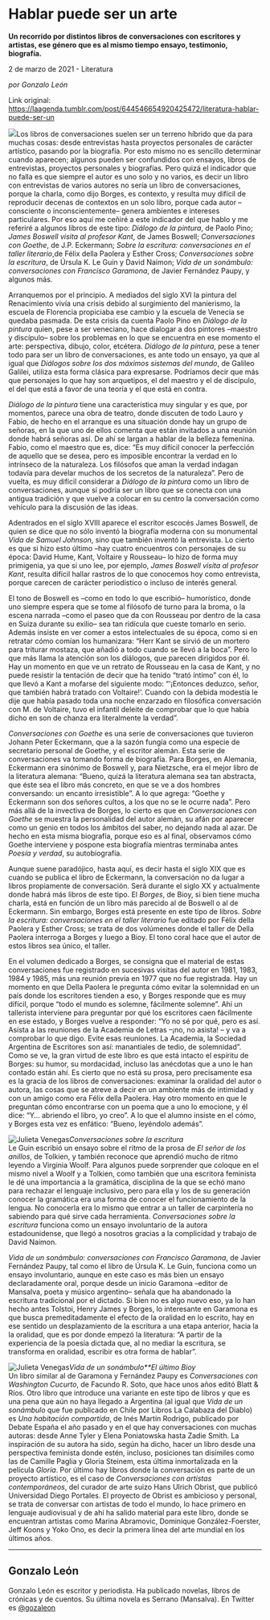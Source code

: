 # Hablar puede ser un arte

**Un recorrido por distintos libros de conversaciones con escritores y artistas, ese género que es al mismo tiempo ensayo, testimonio, biografía.**

2 de marzo de 2021 - Literatura

_por Gonzalo León_

Link original: https://laagenda.tumblr.com/post/644546654920425472/literatura-hablar-puede-ser-un

![](https://64.media.tumblr.com/121c6e3cf3e35bf892e850abb1ce69d7/bce40b74d06959a7-62/s500x750/9d2435f72ce17cc00e9bc045a6f5539deaadc7f6.jpg)Los libros de conversaciones suelen
ser un terreno híbrido que da para muchas cosas: desde entrevistas hasta
proyectos personales de carácter artístico, pasando por la biografía. Por esto
mismo no es sencillo determinar cuando aparecen; algunos pueden ser confundidos
con ensayos, libros de entrevistas, proyectos personales y biografías. Pero
quizá el indicador que no falla es que siempre el autor es uno solo y no
varios, es decir un libro con entrevistas de varios autores no sería un libro
de conversaciones, porque la charla, como dijo Borges, es contexto, y resulta
muy difícil de reproducir decenas de contextos en un solo libro, porque cada
autor –consciente o inconscientemente– genera ambientes e intereses particulares.
Por eso aquí me ceñiré a este indicador del que hablo y me referiré a algunos
libros de este tipo: *Diálogo de la
pintura*, de Paolo Pino; *James Boswell
visita al profesor Kant*, de James Boswell; *Conversaciones con Goethe*, de J.P. Eckermann; *Sobre la escritura: conversaciones en el taller literario*,de Félix della Paolera y Esther Cross; *Conversaciones sobre la escritura*, de
Úrsula K. Le Guin y David Naimon; *Vida de
un sonámbulo: conversaciones con Francisco Garamona*, de Javier Fernández
Paupy, y algunos más.

Arranquemos
por el principio. A mediados del siglo XVI la pintura del Renacimiento vivía
una crisis debido al surgimiento del manierismo, la escuela de Florencia
propiciaba ese cambio y la escuela de Venecia se quedaba pasmada. De esta
crisis da cuenta Paolo Pino en *Diálogo de
la pintura* quien, pese a ser veneciano, hace dialogar a dos pintores
–maestro y discípulo– sobre los problemas en lo que se encuentra en ese momento
el arte: perspectiva, dibujo, color, etcétera. *Diálogo de la pintura*, pese a tener todo para ser un libro de
conversaciones, es ante todo un ensayo, ya que al igual que *Diálogos sobre los dos máximos sistemas del
mundo*, de Galileo Galilei, utiliza esta forma clásica para expresarse.
Podríamos decir que más que personajes lo que hay son arquetipos, el del
maestro y el de discípulo, el del que está a favor de una teoría y el que está
en contra.

*Diálogo de la pintura* tiene una
característica muy singular y es que, por momentos, parece una obra de teatro,
donde discuten de todo Lauro y Fabio, de hecho en el arranque es una situación
donde hay un grupo de señoras, en la que uno de ellos comenta que están
invitados a una reunión donde habrá señoras así. De ahí se largan a hablar de
la belleza femenina. Fabio, como el maestro que es, dice: “Es muy difícil
conocer la perfección de aquello que se desea, pero es imposible encontrar la
verdad en lo intrínseco de la naturaleza. Los filósofos que aman la verdad
indagan todavía para develar muchos de los secretos de la naturaleza”. Pero de
vuelta, es muy difícil considerar a *Diálogo
de la pintura* como un libro de conversaciones, aunque sí podría ser un
libro que se conecta con una antigua tradición y que vuelve a colocar en su
centro la conversación como vehículo para la discusión de las ideas.

Adentrados en el siglo
XVIII aparece el escritor escocés James Boswell, de quien se dice que no sólo
inventó la biografía moderna con su monumental *Vida de Samuel Johnson*, sino que también inventó la entrevista. Lo
cierto es que si hizo esto último –hay cuatro encuentros con personajes de su
época: David Hume, Kant, Voltaire y Rousseau– lo hizo de forma muy primigenia,
ya que si uno lee, por ejemplo, *James
Boswell visita al profesor Kant*, resulta difícil hallar rastros de lo que
conocemos hoy como entrevista, porque carecen de carácter periodístico o
incluso de interés general.

El tono de Boswell es
–como en todo lo que escribió– humorístico, donde uno siempre espera que se
tome al filósofo de turno para la broma, o la escena narrada –como el paseo que
da con Rousseau por dentro de la casa en Suiza durante su exilio– sea tan
ridícula que cueste tomarlo en serio. Además insiste en ver comer a estos
intelectuales de su época, como si en retratar cómo comían los humanizara:
“Herr Kant se sirvió de un mortero para triturar mostaza, que añadió a todo
cuando se llevó a la boca”. Pero lo que más llama la atención son los diálogos,
que parecen dirigidos por él. Hay un momento en que ve un retrato de Rousseau
en la casa de Kant, y no puede resistir la tentación de decir que ha tenido
“trató íntimo” con él, lo que llevó a Kant a mofarse del siguiente modo:
“’¡Entonces deduzco, señor, que también habrá tratado con Voltaire!’. Cuando
con la debida modestia le dije que había pasado toda una noche enzarzado en
filosófica conversación con M. de Voltaire, tuvo el infantil deleite de
comprobar que lo que había dicho en son de chanza era literalmente la verdad”.

*Conversaciones con Goethe* es una serie
de conversaciones que tuvieron Johann Peter Eckermann, que a la sazón fungía
como una especie de secretario personal de Goethe, y el escritor alemán. Esta
serie de conversaciones va tomando forma de biografía. Para Borges, en Alemania,
Eckermann era sinónimo de Boswell y, para Nietzsche, era el mejor libro de la
literatura alemana: “Bueno, quizá la literatura alemana sea tan abstracta, que
éste sea el libro más concreto, en que se ve a dos hombres conversando: un
encanto irresistible”. A lo que agrega: “Goethe y Eckermann son dos señores
cultos, a los que no se le ocurre nada”. Pero más allá de la invectiva de
Borges, lo cierto es que en *Conversaciones
con Goethe* se muestra la personalidad del autor alemán, su afán por
aparecer como un genio en todos los ámbitos del saber, no dejando nada al azar.
De hecho en esta misma biografía, porque eso es al final, observamos cómo
Goethe interviene y pospone esta biografía mientras terminaba antes *Poesía y verdad*, su autobiografía.

Aunque
suene paradójico, hasta aquí, es decir hasta el siglo XIX que es cuando se
publica el libro de Eckermann, la conversación no da lugar a libros propiamente
de conversación. Será durante el siglo XX y actualmente donde habrá más libros
de este tipo. El *Borges*, de Bioy, si
bien tiene mucha charla, está en función de un libro más parecido al de Boswell
o al de Eckermann. Sin embargo, Borges está presente en este tipo de libros. *Sobre la escritura: conversaciones en el
taller literario* fue editado por Félix della Paolera y Esther Cross; se
trata de dos volúmenes donde el taller de Della Paolera interroga a Borges y
luego a Bioy. El tono coral hace que el autor de estos libros sea único, el
taller.

En
el volumen dedicado a Borges, se consigna que el material de estas
conversaciones fue registrado en sucesivas visitas del autor en 1981, 1983,
1984 y 1985, más una reunión previa en 1977 que no fue registrada. Hay un
momento en que Della Paolera le pregunta cómo evitar la solemnidad en un país
donde los escritores tienden a eso, y Borges responde que es muy difícil,
porque “todo el mundo es solemne, fácilmente solemne”. Ahí un tallerista
interviene para preguntar por qué los escritores caen fácilmente en ese estado,
y Borges vuelve a responder: “Yo no sé por qué, pero es así. Asista a las
reuniones de la Academia de Letras –¡no, no asista! – y va a comprobar lo que
digo. Evite esas reuniones. La Academia, la Sociedad Argentina de Escritores
son así: manantiales de tedio, de solemnidad”. Como se ve, la gran virtud de
este libro es que está intacto el espíritu de Borges: su humor, su mordacidad,
incluso las anécdotas que a uno le han contado están ahí. Es cierto que no está
su prosa, pero precisamente esa es la gracia de los libros de conversaciones:
examinar la oralidad del autor o autora, las cosas que se atreve a decir en un
ambiente más de intimidad y con un amigo como era Félix della Paolera. Hay otro
momento en que le preguntan cómo encontrarse con un poema que a uno lo
emocione, y él dice: “Y… abriendo el libro, yo creo”. A lo que el alumno
insiste en el cómo, y Borges esta vez es enfático: “Bueno, leyéndolo además”.

![Julieta Venegas](https://64.media.tumblr.com/d4c3d613d9dee9d6d53046b9c09cf6ad/bce40b74d06959a7-35/s250x400/4220f91b895d65958f2c9df7795675f8f9c3881b.jpg)*Conversaciones sobre la escritura*  
Le
Guin escribió un ensayo sobre el ritmo de la prosa de *El señor de los anillos*, de Tolkien, y también reconoce que
aprendió mucho de ritmo leyendo a Virginia Woolf. Para algunos puede sorprender
que coloque en el mismo nivel a Woolf y a Tolkien, como también que una
escritora feminista le dé una importancia a la gramática, disciplina de la que
se echó mano para rechazar el lenguaje inclusivo, pero para ella y los de su
generación conocer la gramática era una forma de conocer el funcionamiento de
la lengua. No conocerla era lo mismo que entrar a un taller de carpintería no
sabiendo para qué sirve cada herramienta. *Conversaciones
sobre la escritura* funciona como un ensayo involuntario de la autora
estadounidense, que llegó a nosotros gracias a la complicidad y trabajo de David
Naimon.

*Vida de un sonámbulo: conversaciones con
Francisco Garamona*, de Javier Fernández Paupy, tal como el libro de Úrsula
K. Le Guin, funciona como un ensayo involuntario, aunque en este caso es más
bien un ensayo declaradamente oral, porque desde un inicio Garamona –editor de
Mansalva, poeta y músico argentino– señala que ha abandonado la escritura
tradicional por el dictado. Si bien no es algo nuevo eso, ya lo han hecho antes
Tolstoi, Henry James y Borges, lo interesante en Garamona es que busca
premeditadamente el efecto de la oralidad en lo escrito, hay en ese sentido un desplazamiento
de la escritura a una etapa anterior, hacia la la oralidad, que es por donde
empezó la literatura: “A partir de la experiencia de la poesía dictada que, al
no mediar la escritura, se transforma en oralidad, escribir es otra forma de
hablar”.

![Julieta Venegas](https://64.media.tumblr.com/e1e10d100fded98e7db8c60b8c41199d/bce40b74d06959a7-0d/s250x400/149224031a33d4782c9a1a57a60ebe4e912db088.jpg)*Vida de un sonámbulo**El último Bioy*  
Un
libro similar al de Garamona y Fernández Paupy es *Conversaciones con Washington Cucurto*, de Facundo R. Soto, que hace
unos años editó Blatt & Ríos. Otro libro que introduce una variante en este
tipo de libros y que es una pena que aún no haya llegado a Argentina (al igual
que *Vida de un sonámbulo* que fue
publicado en Chile por Libros La Calabaza del Diablo) es *Una habitación compartida*, de Inés Martín Rodrigo, publicado por
Debate España el año pasado y en el que hay conversaciones con muchas autoras:
desde Anne Tyler y Elena Poniatowska hasta Zadie Smith. La inspiración de su
autora ha sido, según ha dicho, hacer un libro desde una perspectiva feminista
donde estén, incluso, posiciones tan disímiles como las de Camille Paglia y Gloria
Steinem, esta última inmortalizada en la película *Gloria*. Por último hay libros donde la conversación es parte de un
proyecto artístico, es el caso de *Conversaciones
con artistas contemporáneos*, del curador de arte suizo Hans Ulrich Obrist,
que publicó Universidad Diego Portales. El proyecto de Obrist es ambicioso y
personal, se trata de conversar con artistas de todo el mundo, lo hace primero
en lenguaje audiovisual y de ahí ha salido material para este libro, donde se
encuentran artistas como Marina Abramovic, Dominique González-Foerster, Jeff Koons
y Yoko Ono, es decir la primera línea del arte mundial en los últimos años.



---

Gonzalo León
------------

 Gonzalo León es escritor y periodista. Ha publicado novelas, libros de crónicas y de cuentos. Su última novela es Serrano (Mansalva). En Twitter es [@gozaleon](https://twitter.com/gozaleon) 

